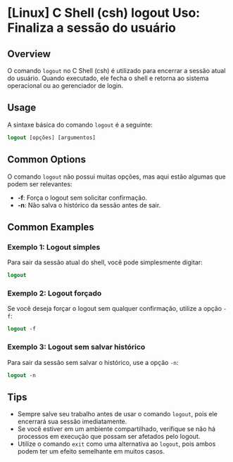 # [Linux] C Shell (csh) logout Uso: Finaliza a sessão do usuário

## Overview
O comando `logout` no C Shell (csh) é utilizado para encerrar a sessão atual do usuário. Quando executado, ele fecha o shell e retorna ao sistema operacional ou ao gerenciador de login.

## Usage
A sintaxe básica do comando `logout` é a seguinte:

```csh
logout [opções] [argumentos]
```

## Common Options
O comando `logout` não possui muitas opções, mas aqui estão algumas que podem ser relevantes:

- **-f**: Força o logout sem solicitar confirmação.
- **-n**: Não salva o histórico da sessão antes de sair.

## Common Examples

### Exemplo 1: Logout simples
Para sair da sessão atual do shell, você pode simplesmente digitar:

```csh
logout
```

### Exemplo 2: Logout forçado
Se você deseja forçar o logout sem qualquer confirmação, utilize a opção `-f`:

```csh
logout -f
```

### Exemplo 3: Logout sem salvar histórico
Para sair da sessão sem salvar o histórico, use a opção `-n`:

```csh
logout -n
```

## Tips
- Sempre salve seu trabalho antes de usar o comando `logout`, pois ele encerrará sua sessão imediatamente.
- Se você estiver em um ambiente compartilhado, verifique se não há processos em execução que possam ser afetados pelo logout.
- Utilize o comando `exit` como uma alternativa ao `logout`, pois ambos podem ter um efeito semelhante em muitos casos.
